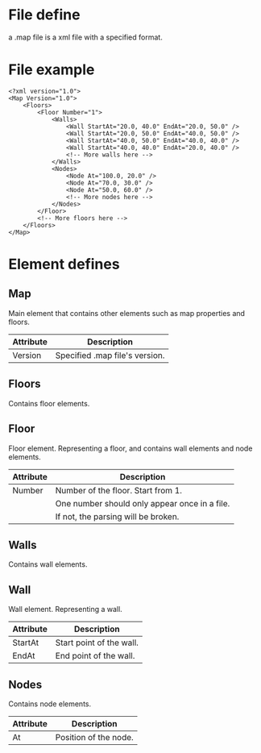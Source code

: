 # File define
a .map file is a xml file with a specified format.
# File example
```
<?xml version="1.0">
<Map Version="1.0">
    <Floors>
        <Floor Number="1">
            <Walls>
                <Wall StartAt="20.0, 40.0" EndAt="20.0, 50.0" />
                <Wall StartAt="20.0, 50.0" EndAt="40.0, 50.0" />
                <Wall StartAt="40.0, 50.0" EndAt="40.0, 40.0" />
                <Wall StartAt="40.0, 40.0" EndAt="20.0, 40.0" />
                <!-- More walls here -->
            </Walls>
            <Nodes>
                <Node At="100.0, 20.0" />
                <Node At="70.0, 30.0" />
                <Node At="50.0, 60.0" />
                <!-- More nodes here -->
            </Nodes>
        </Floor>
        <!-- More floors here -->
    </Floors>
</Map>
```
# Element defines
## Map
Main element that contains other elements such as map properties and floors.

|Attribute|Description|
|---|---|
|Version|Specified .map file's version.|
## Floors
Contains floor elements.
## Floor
Floor element. Representing a floor, and contains wall elements and node elements.

|Attribute|Description|
|---|---|
|Number|Number of the floor. Start from 1.|
||One number should only appear once in a file.|
||If not, the parsing will be broken.|
## Walls
Contains wall elements.
## Wall
Wall element. Representing a wall.

|Attribute|Description|
|---|---|
|StartAt|Start point of the wall.|
|EndAt|End point of the wall.|
## Nodes
Contains node elements.

|Attribute|Description|
|---|---|
|At|Position of the node.|
